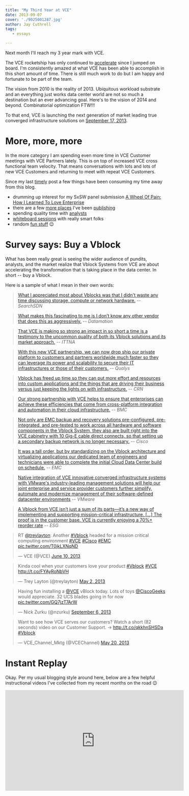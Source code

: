 ```yaml
---
title: "My Third Year at VCE"
date: 2013-09-07 
cover: './9025001287.jpg'
author: Jay Cuthrell
tags:
   - essays

---
```


Next month I'll reach my 3 year mark with VCE. 

The VCE rocketship has only continued to [accelerate] since I jumped on board. I'm consistently amazed at what VCE has been able to accomplish in this short amount of time. There is still much work to do but I am happy and fortunate to be part of the team. 

The vision from 2010 is the reality of 2013. Ubiquitous workload substrate and an everything just works data center world are not so much a destination but an ever advancing goal. Here's to the vision of 2014 and beyond. Combinatorial optimization FTW!!!

To that end, VCE is launching the next generation of market leading true converged infrastructure solutions on [September 17, 2013][accelerate].

# More, more, more

In the more category I am spending even more time in VCE Customer meetings with VCE Partners lately. This is on top of increased VCE cross functional team velocity. That means conversations with lots and lots of new VCE Customers and returning to meet with repeat VCE Customers.

Since my last [timely] post a few things have been consuming my time away from this blog. 

- drumming up interest for my SxSW panel submission [A Wheel Of Pain: How I Learned To Love Enterprise][Wheel of Pain]
- there are a few [more places] I've been [publishing]
- spending quality time with [analysts]
- [whiteboard sessions] with really smart folks
- random [fun stuff] :wink:

# Survey says: Buy a Vblock

What has been really great is seeing the wider audience of pundits, analysts, and the market realize that Vblock Systems from VCE are about accelerating the transformation that is taking place in the data center. In short -- buy a Vblock.

Here is a sample of what I mean in their own words:

> [What I appreciated most about Vblocks was that I didn't waste any time discussing storage, compute or network hardware.][it is easier to just buy Vblock] -- *SearchSDN*

> [What makes this fascinating to me is I don’t know any other vendor that does this as aggressively.][VCE's Strategic Advantage: Best of Breed Process] -- *Datamation*

> [That VCE is making so strong an impact in so short a time is a testimony to the uncommon quality of both its Vblock solutions and its market approach.][VCE: The New Digital Factory] -- *ITTNA*

> [With this new VCE partnership, we can now drop ship our private platform to customers and partners worldwide much faster so they can leverage its power and scalability to secure their IT infrastructures or those of their customers.][QualysGuard Private Cloud Platform] -- *Qualys*

> [Vblock has freed up time so they can put more effort and resources into custom applications and the things that are driving their business versus just keeping the lights on with infrastructure.][Converged Infrastructure Bets] -- *CRN*

> [Our strong partnership with VCE helps to ensure that enterprises can achieve these efficiencies that come from cross-platform integration and automation in their cloud infrastructure.][BMC Cloud on Vblock] -- *BMC*

> [Not only are EMC backup and recovery solutions pre-configured, pre-integrated, and pre-tested to work across all hardware and software components in the Vblock System, they also are built right into the VCE cabinetry with 10 Gig-E cable direct connects, so that setting up a secondary backup network is no longer necessary.][Data Protection Solutions] -- *Cisco*

> [It was a tall order, but by standardizing on the Vblock architecture and virtualizing applications our dedicated team of engineers and technicians were able to complete the initial Cloud Data Center build on schedule.][EMC Durham Data Center] -- *EMC*

> [Native integration of VCE innovative converged infrastructure systems with VMware's industry-leading management solutions will help our joint enterprise and service provider customers further simplify, automate and modernize management of their software-defined datacenter environments][VMware and VCE] -- *VMware*

> [A Vblock from VCE isn’t just a sum of its parts—it’s a new way of implementing and supporting mission-critical infrastructure. [...] The proof is in the customer base. VCE is currently enjoying a 70%+ reorder rate][ESG Report] -- *ESG*

<blockquote class="twitter-tweet"><p>RT <a href="https://twitter.com/treylayton">@treylayton</a>: Another <a href="https://twitter.com/search?q=%23Vblock&amp;src=hash">#Vblock</a> headed for a mission critical computing environment <a href="https://twitter.com/search?q=%23VCE&amp;src=hash">#VCE</a> <a href="https://twitter.com/search?q=%23Cisco&amp;src=hash">#Cisco</a> <a href="https://twitter.com/search?q=%23EMC&amp;src=hash">#EMC</a> <a href="http://t.co/T0jkLXNqND">pic.twitter.com/T0jkLXNqND</a></p>&mdash; VCE (@VCE) <a href="https://twitter.com/VCE/statuses/344085931759898624">June 10, 2013</a></blockquote>
<script async src="//platform.twitter.com/widgets.js" charset="utf-8"></script>

<blockquote class="twitter-tweet"><p>Kinda cool when your customers love your product <a href="https://twitter.com/search?q=%23Vblock&amp;src=hash">#Vblock</a> <a href="https://twitter.com/search?q=%23VCE&amp;src=hash">#VCE</a> <a href="http://t.co/FYAyRoNbVH">http://t.co/FYAyRoNbVH</a></p>&mdash; Trey Layton (@treylayton) <a href="https://twitter.com/treylayton/statuses/329781964892667905">May 2, 2013</a></blockquote>
<script async src="//platform.twitter.com/widgets.js" charset="utf-8"></script>

<blockquote class="twitter-tweet"><p>Having fun installing a <a href="https://twitter.com/VCE">@VCE</a> vBlock today. Lots of toys <a href="https://twitter.com/CiscoGeeks">@CiscoGeeks</a> would appreciate. 32 UCS blades going in for now <a href="http://t.co/GQ7jzT7ArW">pic.twitter.com/GQ7jzT7ArW</a></p>&mdash; Nick Zurku (@nzurku) <a href="https://twitter.com/nzurku/statuses/376029484291739648">September 6, 2013</a></blockquote>
<script async src="//platform.twitter.com/widgets.js" charset="utf-8"></script>

<blockquote class="twitter-tweet"><p>Want to see how VCE serves our customers? Watch a short (82 seconds) video on our Customer Support. -&gt; <a href="http://t.co/qkkhnSHSDa">http://t.co/qkkhnSHSDa</a> <a href="https://twitter.com/search?q=%23Vblock&amp;src=hash">#Vblock</a></p>&mdash; VCE_Channel_Mktg (@VCEChannel) <a href="https://twitter.com/VCEChannel/statuses/336476174731591680">May 20, 2013</a></blockquote>
<script async src="//platform.twitter.com/widgets.js" charset="utf-8"></script>

# Instant Replay

Okay. Per my usual blogging style around here, below are a few helpful instructional videos I've collected from my recent months on the road :wink:

<iframe width="560" height="315" src="https://www.youtube.com/embed/79HFkkHzCpw" frameborder="0" allow="accelerometer; autoplay; encrypted-media; gyroscope; picture-in-picture" allowfullscreen></iframe>

[Wheel of Pain]:http://panelpicker.sxsw.com/vote/18104
[more places]:http://thebackupwindow.emc.com/author/jay_cuthrell/
[publishing]:https://blog.vce.com/author/jay-cuthrell/
[analysts]:https://blog.vce.com/trends/vce-perspectives-gartner-catalyst-2013/
[timely]: http://fudge.org/a-timely-question/
[whiteboard sessions]:http://www.youtube.com/watch?v=YddLdU6q9io
[fun stuff]:http://www.youtube.com/watch?v=aFg7EQao79o
[it is easier to just buy Vblock]:http://searchsdn.techtarget.com/news/2240204778/VCE-Vblock-wont-die-in-the-Cisco-VMware-network-virtualization-war
[accelerate]:http://www.vce.com/accelerate
[VCE's Strategic Advantage: Best of Breed Process]:http://www.datamation.com/data-center/vces-strategic-advantage-best-of-breed-process.html
[VCE: The New Digital Factory]:http://it-tna.com/2013/09/03/vce-the-new-digital-factory/
[EMC Durham Data Center]:http://itblog.emc.com/2013/07/18/emc-durham-data-center-the-first-90-days-mad-dash-teamwork-brings-success/
[QualysGuard Private Cloud Platform]:https://community.qualys.com/blogs/news/2013/06/10/qualys-announces-availability-of-qualysguard-private-cloud-platform-on-vce-vblock-systems
[Converged Infrastructure Bets]:http://www.crn.com/news/data-center/240155540/converged-infrastructure-bets-are-in-where-are-they-paying-off.htm?pgno=10
[BMC Cloud on Vblock]:https://communities.bmc.com/community/bsm_initiatives/cloud/blog/2013/07/19/bmc-cloud-on-vblock
[VMware and VCE]:http://www.vmware.com/company/news/releases/vmw-vce-pex-022613.html
[Data Protection Solutions]:http://blogs.cisco.com/datacenter/data-protection-solutions-for-the-vblock-system/
[ESG Report]:http://www.esg-global.com/briefs/vce-lifecycle-assurance-doing-the-hard-work-so-you-done28099t-have-to/

